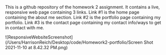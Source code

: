 This is a github repository of the homework 2 assignment.
It contains a live, responsive web page containing 3 links.
Link #1 is the home page containing the about me section.
Link #2 is the portfolio page containing my portfolio.
Link #3 is the contact page containing my contact info/ways to get in contact with me.

![ResponsiveWebsiteScreenshot](/Users/HarrisonReich/Desktop/code/Homework2-portfolio/Screen Shot 2021-11-10 at 8.42.32 PM.png)

